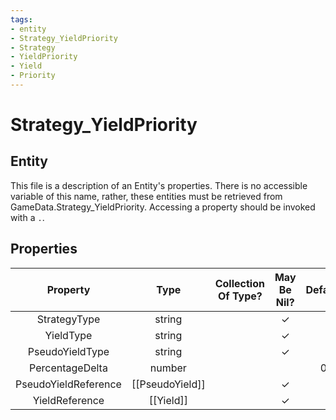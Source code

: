 ```yaml
---
tags:
- entity
- Strategy_YieldPriority
- Strategy
- YieldPriority
- Yield
- Priority
---
```

# Strategy_YieldPriority
## Entity
This file is a description of an Entity's properties. There is no accessible variable of this name, rather, these entities must be retrieved from GameData.Strategy_YieldPriority. Accessing a property should be invoked with a `.`.
## Properties
|	Property	|	Type	|	Collection Of Type?	|	May Be Nil?	|	Default	|	References	|	Key	|	Notes	|
|	:-:	|	:-:	|	:-:	|	:-:	|	:-:	|	:-:	|	:-:	|	-:	|
|	StrategyType	|	string	|		|	✓	|		|	[[Strategy]].StrategyType	|		|	|
|	YieldType	|	string	|		|	✓	|		|	[[Yield]].YieldType	|		|	|
|	PseudoYieldType	|	string	|		|	✓	|		|	[[PseudoYield]].PseudoYieldType	|		|	|
|	PercentageDelta	|	number	|		|		|	0	|		|		|	|
|	PseudoYieldReference	|	[[PseudoYield]]	|		|	✓	|		|		|		|	|
|	YieldReference	|	[[Yield]]	|		|	✓	|		|		|		|	|
